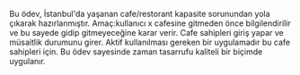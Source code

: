 Bu ödev, İstanbul'da yaşanan cafe/restorant kapasite sorunundan yola çıkarak hazırlanmıştır. Amaç:kullanıcı x cafesine gitmeden önce bilgilendirilir ve bu sayede gidip gitmeyeceğine karar verir. Cafe sahipleri giriş yapar ve müsaitlik durumunu girer. Aktif kullanılması gereken bir uygulamadır bu cafe sahipleri için. Bu ödev sayesinde zaman tasarrufu kaliteli bir biçimde uygulanır.
